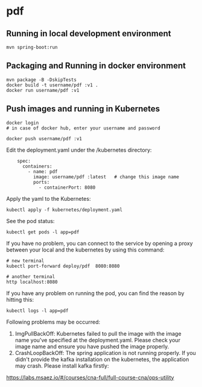 # pdf 

## Running in local development environment

```
mvn spring-boot:run
```

## Packaging and Running in docker environment

```
mvn package -B -DskipTests
docker build -t username/pdf :v1 .
docker run username/pdf :v1
```

## Push images and running in Kubernetes

```
docker login 
# in case of docker hub, enter your username and password

docker push username/pdf :v1
```

Edit the deployment.yaml under the /kubernetes directory:
```
    spec:
      containers:
        - name: pdf 
          image: username/pdf :latest   # change this image name
          ports:
            - containerPort: 8080

```

Apply the yaml to the Kubernetes:
```
kubectl apply -f kubernetes/deployment.yaml
```

See the pod status:
```
kubectl get pods -l app=pdf 
```

If you have no problem, you can connect to the service by opening a proxy between your local and the kubernetes by using this command:
```
# new terminal
kubectl port-forward deploy/pdf  8080:8080

# another terminal
http localhost:8080
```

If you have any problem on running the pod, you can find the reason by hitting this:
```
kubectl logs -l app=pdf 
```

Following problems may be occurred:

1. ImgPullBackOff:  Kubernetes failed to pull the image with the image name you've specified at the deployment.yaml. Please check your image name and ensure you have pushed the image properly.
1. CrashLoopBackOff: The spring application is not running properly. If you didn't provide the kafka installation on the kubernetes, the application may crash. Please install kafka firstly:

https://labs.msaez.io/#/courses/cna-full/full-course-cna/ops-utility

